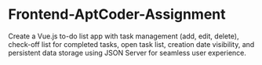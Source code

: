 # Frontend-AptCoder-Assignment
Create a Vue.js to-do list app with task management (add, edit, delete), check-off list for completed tasks, open task list, creation date visibility, and persistent data storage using JSON Server for seamless user experience.
